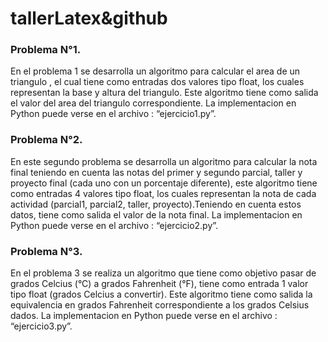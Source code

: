 # tallerLatex&github
### Problema N°1.
En el problema 1 se desarrolla un algoritmo para calcular el area de un triangulo , el cual tiene como entradas dos valores tipo float, los cuales representan la base y altura del triangulo. Este algoritmo tiene como salida el valor del area del triangulo correspondiente. La implementacion en Python puede verse en el archivo :  “ejercicio1.py”.

### Problema N°2.
En este segundo problema se desarrolla un algoritmo para calcular la nota final teniendo en cuenta las notas del primer y segundo parcial, taller y proyecto final (cada uno con un porcentaje diferente), este algoritmo tiene como entradas 4 valores tipo float, los cuales representan la nota de cada actividad (parcial1, parcial2, taller, proyecto).Teniendo en cuenta estos datos, tiene como salida el valor de la nota final. La implementacion en Python puede verse en el archivo :  “ejercicio2.py”.

### Problema N°3.
En el problema 3 se realiza un algoritmo que tiene como objetivo pasar de grados Celcius (°C) a grados Fahrenheit (°F), tiene como entrada 1 valor tipo float (grados Celcius a convertir). Este algoritmo tiene como salida la equivalencia en grados Fahrenheit correspondiente a los grados Celsius dados. La implementacion en Python puede verse en el archivo :  “ejercicio3.py”.



